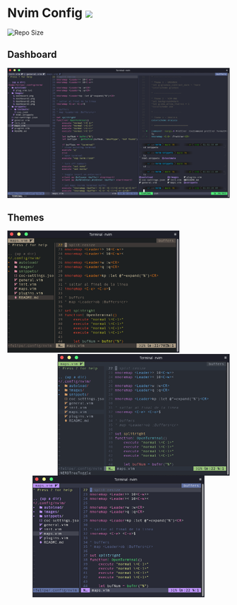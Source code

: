 # Nvim Config <img src="https://upload.wikimedia.org/wikipedia/commons/thumb/3/3a/Neovim-mark.svg/1200px-Neovim-mark.svg.png" width="25px" align=center>
![Repo Size](https://img.shields.io/github/repo-size/felipevcc/nvim-config?style=flat-square&label=Repo)

## Dashboard
![Dashboard Screenshot](./images/dashboard.png)

## Themes
<img src="./images/dashboard1.png" width="390px"> <img src="./images/dashboard2.png" width="390px" align=right><div align="center"><img src="./images/dashboard3.png" width="390px"><div/>

<!--
![Dashboard Screenshot](./images/dashboard1.png)
![Dashboard Screenshot](./images/dashboard2.png)
![Dashboard Screenshot](./images/dashboard3.png)
-->
